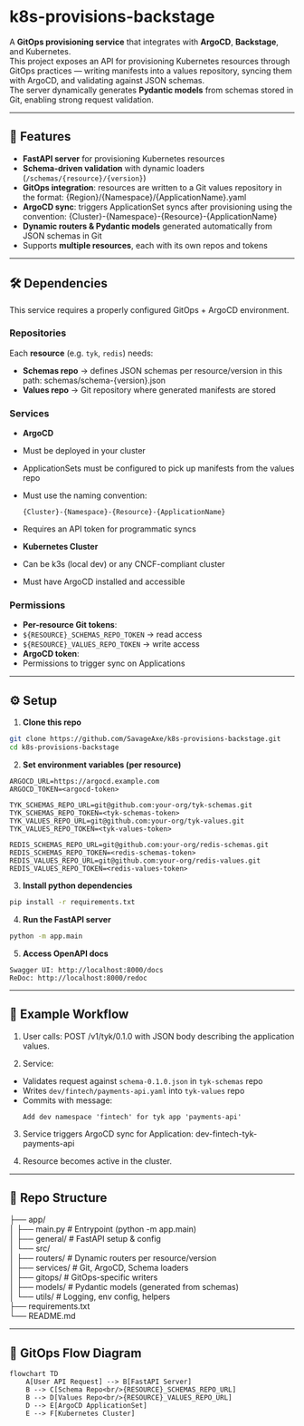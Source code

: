 # k8s-provisions-backstage

A **GitOps provisioning service** that integrates with **ArgoCD**, **Backstage**, and Kubernetes.  
This project exposes an API for provisioning Kubernetes resources through GitOps practices — writing manifests into a values repository, syncing them with ArgoCD, and validating against JSON schemas.  
The server dynamically generates **Pydantic models** from schemas stored in Git, enabling strong request validation.  

---

## 🚀 Features

- **FastAPI server** for provisioning Kubernetes resources  
- **Schema-driven validation** with dynamic loaders (`/schemas/{resource}/{version}`)  
- **GitOps integration**: resources are written to a Git values repository in the format: {Region}/{Namespace}/{ApplicationName}.yaml
- **ArgoCD sync**: triggers ApplicationSet syncs after provisioning using the convention: {Cluster}-{Namespace}-{Resource}-{ApplicationName}
- **Dynamic routers & Pydantic models** generated automatically from JSON schemas in Git  
- Supports **multiple resources**, each with its own repos and tokens  

---

## 🛠 Dependencies

This service requires a properly configured GitOps + ArgoCD environment.  

### Repositories
Each **resource** (e.g. `tyk`, `redis`) needs:  

- **Schemas repo** → defines JSON schemas per resource/version in this path: schemas/schema-{version}.json
- **Values repo** → Git repository where generated manifests are stored  

### Services
- **ArgoCD**
- Must be deployed in your cluster  
- ApplicationSets must be configured to pick up manifests from the values repo  
- Must use the naming convention:
  ```
  {Cluster}-{Namespace}-{Resource}-{ApplicationName}
  ```
- Requires an API token for programmatic syncs  

- **Kubernetes Cluster**
- Can be k3s (local dev) or any CNCF-compliant cluster  
- Must have ArgoCD installed and accessible  

### Permissions
- **Per-resource Git tokens**:
- `${RESOURCE}_SCHEMAS_REPO_TOKEN` → read access  
- `${RESOURCE}_VALUES_REPO_TOKEN` → write access  
- **ArgoCD token**:
- Permissions to trigger sync on Applications  

---

## ⚙️ Setup

1. **Clone this repo**  
 ```bash
 git clone https://github.com/SavageAxe/k8s-provisions-backstage.git
 cd k8s-provisions-backstage
```

2. **Set environment variables (per resource)**
```dotenv
ARGOCD_URL=https://argocd.example.com
ARGOCD_TOKEN=<argocd-token>

TYK_SCHEMAS_REPO_URL=git@github.com:your-org/tyk-schemas.git
TYK_SCHEMAS_REPO_TOKEN=<tyk-schemas-token>
TYK_VALUES_REPO_URL=git@github.com:your-org/tyk-values.git
TYK_VALUES_REPO_TOKEN=<tyk-values-token>

REDIS_SCHEMAS_REPO_URL=git@github.com:your-org/redis-schemas.git
REDIS_SCHEMAS_REPO_TOKEN=<redis-schemas-token>
REDIS_VALUES_REPO_URL=git@github.com:your-org/redis-values.git
REDIS_VALUES_REPO_TOKEN=<redis-values-token>
```

3. **Install python dependencies**
```bash
pip install -r requirements.txt
```

4. **Run the FastAPI server**
```bash
python -m app.main
```

5. **Access OpenAPI docs**
```djangourlpath
Swagger UI: http://localhost:8000/docs
ReDoc: http://localhost:8000/redoc
```

---

## 📖 Example Workflow

1. User calls: POST /v1/tyk/0.1.0
with JSON body describing the application values.

2. Service:  
- Validates request against `schema-0.1.0.json` in `tyk-schemas` repo  
- Writes `dev/fintech/payments-api.yaml` into `tyk-values` repo  
- Commits with message:  
  ```
  Add dev namespace 'fintech' for tyk app 'payments-api'
  ```

3. Service triggers ArgoCD sync for Application:
dev-fintech-tyk-payments-api


4. Resource becomes active in the cluster.  

---

## 📂 Repo Structure


├── app/   
│ ├── main.py # Entrypoint (python -m app.main)  
│ ├── general/ # FastAPI setup & config  
│ └── src/  
│ ├── routers/ # Dynamic routers per resource/version  
│ ├── services/ # Git, ArgoCD, Schema loaders  
│ ├── gitops/ # GitOps-specific writers  
│ ├── models/ # Pydantic models (generated from schemas)  
│ └── utils/ # Logging, env config, helpers  
├── requirements.txt  
└── README.md

---

## 🔄 GitOps Flow Diagram

```mermaid
flowchart TD
    A[User API Request] --> B[FastAPI Server]
    B --> C[Schema Repo<br/>{RESOURCE}_SCHEMAS_REPO_URL]
    B --> D[Values Repo<br/>{RESOURCE}_VALUES_REPO_URL]
    D --> E[ArgoCD ApplicationSet]
    E --> F[Kubernetes Cluster]
```